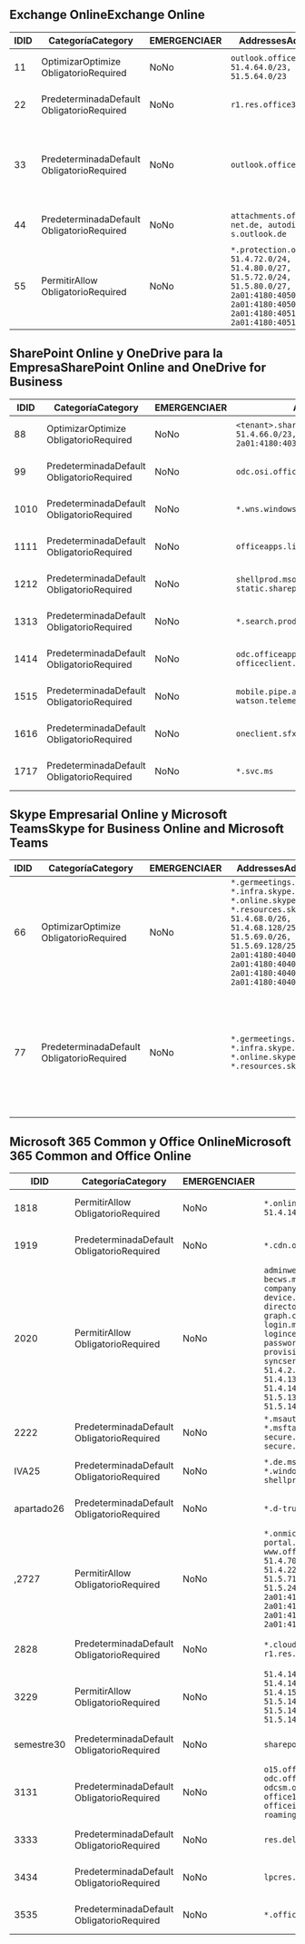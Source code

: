 <!--THIS FILE IS AUTOMATICALLY GENERATED. MANUAL CHANGES WILL BE OVERWRITTEN.-->
<!--Please contact the Office 365 Endpoints team with any questions.-->
<!--Germany endpoints version 2020070800-->
<!--File generated 2020-08-07 14:00:36.3619-->

## <a name="exchange-online"></a><span data-ttu-id="ce1c2-101">Exchange Online</span><span class="sxs-lookup"><span data-stu-id="ce1c2-101">Exchange Online</span></span>

<span data-ttu-id="ce1c2-102">ID</span><span class="sxs-lookup"><span data-stu-id="ce1c2-102">ID</span></span> | <span data-ttu-id="ce1c2-103">Categoría</span><span class="sxs-lookup"><span data-stu-id="ce1c2-103">Category</span></span> | <span data-ttu-id="ce1c2-104">EMERGENCIA</span><span class="sxs-lookup"><span data-stu-id="ce1c2-104">ER</span></span> | <span data-ttu-id="ce1c2-105">Addresses</span><span class="sxs-lookup"><span data-stu-id="ce1c2-105">Addresses</span></span> | <span data-ttu-id="ce1c2-106">Puertos</span><span class="sxs-lookup"><span data-stu-id="ce1c2-106">Ports</span></span>
-- | -------------------- | -- | ----------------------------------------------------------------------------------------------------------------------------------------------------------------------------------------- | -------------------------------
<span data-ttu-id="ce1c2-107">1</span><span class="sxs-lookup"><span data-stu-id="ce1c2-107">1</span></span> | <span data-ttu-id="ce1c2-108">Optimizar</span><span class="sxs-lookup"><span data-stu-id="ce1c2-108">Optimize</span></span><BR><span data-ttu-id="ce1c2-109">Obligatorio</span><span class="sxs-lookup"><span data-stu-id="ce1c2-109">Required</span></span> | <span data-ttu-id="ce1c2-110">No</span><span class="sxs-lookup"><span data-stu-id="ce1c2-110">No</span></span> | `outlook.office.de`<BR>`51.4.64.0/23, 51.5.64.0/23` | <span data-ttu-id="ce1c2-111">**TCP:** 443, 80</span><span class="sxs-lookup"><span data-stu-id="ce1c2-111">**TCP:** 443, 80</span></span>
<span data-ttu-id="ce1c2-112">2</span><span class="sxs-lookup"><span data-stu-id="ce1c2-112">2</span></span> | <span data-ttu-id="ce1c2-113">Predeterminada</span><span class="sxs-lookup"><span data-stu-id="ce1c2-113">Default</span></span><BR><span data-ttu-id="ce1c2-114">Obligatorio</span><span class="sxs-lookup"><span data-stu-id="ce1c2-114">Required</span></span> | <span data-ttu-id="ce1c2-115">No</span><span class="sxs-lookup"><span data-stu-id="ce1c2-115">No</span></span> | `r1.res.office365.com` | <span data-ttu-id="ce1c2-116">**TCP:** 443, 80</span><span class="sxs-lookup"><span data-stu-id="ce1c2-116">**TCP:** 443, 80</span></span>
<span data-ttu-id="ce1c2-117">3</span><span class="sxs-lookup"><span data-stu-id="ce1c2-117">3</span></span> | <span data-ttu-id="ce1c2-118">Predeterminada</span><span class="sxs-lookup"><span data-stu-id="ce1c2-118">Default</span></span><BR><span data-ttu-id="ce1c2-119">Obligatorio</span><span class="sxs-lookup"><span data-stu-id="ce1c2-119">Required</span></span> | <span data-ttu-id="ce1c2-120">No</span><span class="sxs-lookup"><span data-stu-id="ce1c2-120">No</span></span> | `outlook.office.de` | <span data-ttu-id="ce1c2-121">**TCP:** 143, 25, 587, 993, 995</span><span class="sxs-lookup"><span data-stu-id="ce1c2-121">**TCP:** 143, 25, 587, 993, 995</span></span>
<span data-ttu-id="ce1c2-122">4</span><span class="sxs-lookup"><span data-stu-id="ce1c2-122">4</span></span> | <span data-ttu-id="ce1c2-123">Predeterminada</span><span class="sxs-lookup"><span data-stu-id="ce1c2-123">Default</span></span><BR><span data-ttu-id="ce1c2-124">Obligatorio</span><span class="sxs-lookup"><span data-stu-id="ce1c2-124">Required</span></span> | <span data-ttu-id="ce1c2-125">No</span><span class="sxs-lookup"><span data-stu-id="ce1c2-125">No</span></span> | `attachments.office365-net.de, autodiscover-s.outlook.de` | <span data-ttu-id="ce1c2-126">**TCP:** 443, 80</span><span class="sxs-lookup"><span data-stu-id="ce1c2-126">**TCP:** 443, 80</span></span>
<span data-ttu-id="ce1c2-127">5</span><span class="sxs-lookup"><span data-stu-id="ce1c2-127">5</span></span> | <span data-ttu-id="ce1c2-128">Permitir</span><span class="sxs-lookup"><span data-stu-id="ce1c2-128">Allow</span></span><BR><span data-ttu-id="ce1c2-129">Obligatorio</span><span class="sxs-lookup"><span data-stu-id="ce1c2-129">Required</span></span> | <span data-ttu-id="ce1c2-130">No</span><span class="sxs-lookup"><span data-stu-id="ce1c2-130">No</span></span> | `*.protection.outlook.de`<BR>`51.4.72.0/24, 51.4.80.0/27, 51.5.72.0/24, 51.5.80.0/27, 2a01:4180:4050:400::/64, 2a01:4180:4050:800::/64, 2a01:4180:4051:400::/64, 2a01:4180:4051:800::/64` | <span data-ttu-id="ce1c2-131">**TCP:** 25, 443</span><span class="sxs-lookup"><span data-stu-id="ce1c2-131">**TCP:** 25, 443</span></span>

## <a name="sharepoint-online-and-onedrive-for-business"></a><span data-ttu-id="ce1c2-132">SharePoint Online y OneDrive para la Empresa</span><span class="sxs-lookup"><span data-stu-id="ce1c2-132">SharePoint Online and OneDrive for Business</span></span>

<span data-ttu-id="ce1c2-133">ID</span><span class="sxs-lookup"><span data-stu-id="ce1c2-133">ID</span></span> | <span data-ttu-id="ce1c2-134">Categoría</span><span class="sxs-lookup"><span data-stu-id="ce1c2-134">Category</span></span> | <span data-ttu-id="ce1c2-135">EMERGENCIA</span><span class="sxs-lookup"><span data-stu-id="ce1c2-135">ER</span></span> | <span data-ttu-id="ce1c2-136">Addresses</span><span class="sxs-lookup"><span data-stu-id="ce1c2-136">Addresses</span></span> | <span data-ttu-id="ce1c2-137">Puertos</span><span class="sxs-lookup"><span data-stu-id="ce1c2-137">Ports</span></span>
-- | -------------------- | -- | ------------------------------------------------------------------------------ | ----------------
<span data-ttu-id="ce1c2-138">8</span><span class="sxs-lookup"><span data-stu-id="ce1c2-138">8</span></span> | <span data-ttu-id="ce1c2-139">Optimizar</span><span class="sxs-lookup"><span data-stu-id="ce1c2-139">Optimize</span></span><BR><span data-ttu-id="ce1c2-140">Obligatorio</span><span class="sxs-lookup"><span data-stu-id="ce1c2-140">Required</span></span> | <span data-ttu-id="ce1c2-141">No</span><span class="sxs-lookup"><span data-stu-id="ce1c2-141">No</span></span> | `<tenant>.sharepoint.de`<BR>`51.4.66.0/23, 51.5.66.0/23, 2a01:4180:4030::/44` | <span data-ttu-id="ce1c2-142">**TCP:** 443, 80</span><span class="sxs-lookup"><span data-stu-id="ce1c2-142">**TCP:** 443, 80</span></span>
<span data-ttu-id="ce1c2-143">9</span><span class="sxs-lookup"><span data-stu-id="ce1c2-143">9</span></span> | <span data-ttu-id="ce1c2-144">Predeterminada</span><span class="sxs-lookup"><span data-stu-id="ce1c2-144">Default</span></span><BR><span data-ttu-id="ce1c2-145">Obligatorio</span><span class="sxs-lookup"><span data-stu-id="ce1c2-145">Required</span></span> | <span data-ttu-id="ce1c2-146">No</span><span class="sxs-lookup"><span data-stu-id="ce1c2-146">No</span></span> | `odc.osi.office.de` | <span data-ttu-id="ce1c2-147">**TCP:** 443, 80</span><span class="sxs-lookup"><span data-stu-id="ce1c2-147">**TCP:** 443, 80</span></span>
<span data-ttu-id="ce1c2-148">10</span><span class="sxs-lookup"><span data-stu-id="ce1c2-148">10</span></span> | <span data-ttu-id="ce1c2-149">Predeterminada</span><span class="sxs-lookup"><span data-stu-id="ce1c2-149">Default</span></span><BR><span data-ttu-id="ce1c2-150">Obligatorio</span><span class="sxs-lookup"><span data-stu-id="ce1c2-150">Required</span></span> | <span data-ttu-id="ce1c2-151">No</span><span class="sxs-lookup"><span data-stu-id="ce1c2-151">No</span></span> | `*.wns.windows.com` | <span data-ttu-id="ce1c2-152">**TCP:** 443, 80</span><span class="sxs-lookup"><span data-stu-id="ce1c2-152">**TCP:** 443, 80</span></span>
<span data-ttu-id="ce1c2-153">11</span><span class="sxs-lookup"><span data-stu-id="ce1c2-153">11</span></span> | <span data-ttu-id="ce1c2-154">Predeterminada</span><span class="sxs-lookup"><span data-stu-id="ce1c2-154">Default</span></span><BR><span data-ttu-id="ce1c2-155">Obligatorio</span><span class="sxs-lookup"><span data-stu-id="ce1c2-155">Required</span></span> | <span data-ttu-id="ce1c2-156">No</span><span class="sxs-lookup"><span data-stu-id="ce1c2-156">No</span></span> | `officeapps.live.com` | <span data-ttu-id="ce1c2-157">**TCP:** 443, 80</span><span class="sxs-lookup"><span data-stu-id="ce1c2-157">**TCP:** 443, 80</span></span>
<span data-ttu-id="ce1c2-158">12</span><span class="sxs-lookup"><span data-stu-id="ce1c2-158">12</span></span> | <span data-ttu-id="ce1c2-159">Predeterminada</span><span class="sxs-lookup"><span data-stu-id="ce1c2-159">Default</span></span><BR><span data-ttu-id="ce1c2-160">Obligatorio</span><span class="sxs-lookup"><span data-stu-id="ce1c2-160">Required</span></span> | <span data-ttu-id="ce1c2-161">No</span><span class="sxs-lookup"><span data-stu-id="ce1c2-161">No</span></span> | `shellprod.msocdn.de, spoprod-a.akamaihd.net, static.sharepointonline.com` | <span data-ttu-id="ce1c2-162">**TCP:** 443, 80</span><span class="sxs-lookup"><span data-stu-id="ce1c2-162">**TCP:** 443, 80</span></span>
<span data-ttu-id="ce1c2-163">13</span><span class="sxs-lookup"><span data-stu-id="ce1c2-163">13</span></span> | <span data-ttu-id="ce1c2-164">Predeterminada</span><span class="sxs-lookup"><span data-stu-id="ce1c2-164">Default</span></span><BR><span data-ttu-id="ce1c2-165">Obligatorio</span><span class="sxs-lookup"><span data-stu-id="ce1c2-165">Required</span></span> | <span data-ttu-id="ce1c2-166">No</span><span class="sxs-lookup"><span data-stu-id="ce1c2-166">No</span></span> | `*.search.production.de.azuretrafficmanager.de` | <span data-ttu-id="ce1c2-167">**TCP:** 443</span><span class="sxs-lookup"><span data-stu-id="ce1c2-167">**TCP:** 443</span></span>
<span data-ttu-id="ce1c2-168">14</span><span class="sxs-lookup"><span data-stu-id="ce1c2-168">14</span></span> | <span data-ttu-id="ce1c2-169">Predeterminada</span><span class="sxs-lookup"><span data-stu-id="ce1c2-169">Default</span></span><BR><span data-ttu-id="ce1c2-170">Obligatorio</span><span class="sxs-lookup"><span data-stu-id="ce1c2-170">Required</span></span> | <span data-ttu-id="ce1c2-171">No</span><span class="sxs-lookup"><span data-stu-id="ce1c2-171">No</span></span> | `odc.officeapps.live.com, officeclient.microsoft.com` | <span data-ttu-id="ce1c2-172">**TCP:** 443, 80</span><span class="sxs-lookup"><span data-stu-id="ce1c2-172">**TCP:** 443, 80</span></span>
<span data-ttu-id="ce1c2-173">15</span><span class="sxs-lookup"><span data-stu-id="ce1c2-173">15</span></span> | <span data-ttu-id="ce1c2-174">Predeterminada</span><span class="sxs-lookup"><span data-stu-id="ce1c2-174">Default</span></span><BR><span data-ttu-id="ce1c2-175">Obligatorio</span><span class="sxs-lookup"><span data-stu-id="ce1c2-175">Required</span></span> | <span data-ttu-id="ce1c2-176">No</span><span class="sxs-lookup"><span data-stu-id="ce1c2-176">No</span></span> | `mobile.pipe.aria.microsoft.com, ssw.live.com, watson.telemetry.microsoft.com` | <span data-ttu-id="ce1c2-177">**TCP:** 443, 80</span><span class="sxs-lookup"><span data-stu-id="ce1c2-177">**TCP:** 443, 80</span></span>
<span data-ttu-id="ce1c2-178">16</span><span class="sxs-lookup"><span data-stu-id="ce1c2-178">16</span></span> | <span data-ttu-id="ce1c2-179">Predeterminada</span><span class="sxs-lookup"><span data-stu-id="ce1c2-179">Default</span></span><BR><span data-ttu-id="ce1c2-180">Obligatorio</span><span class="sxs-lookup"><span data-stu-id="ce1c2-180">Required</span></span> | <span data-ttu-id="ce1c2-181">No</span><span class="sxs-lookup"><span data-stu-id="ce1c2-181">No</span></span> | `oneclient.sfx.ms` | <span data-ttu-id="ce1c2-182">**TCP:** 443, 80</span><span class="sxs-lookup"><span data-stu-id="ce1c2-182">**TCP:** 443, 80</span></span>
<span data-ttu-id="ce1c2-183">17</span><span class="sxs-lookup"><span data-stu-id="ce1c2-183">17</span></span> | <span data-ttu-id="ce1c2-184">Predeterminada</span><span class="sxs-lookup"><span data-stu-id="ce1c2-184">Default</span></span><BR><span data-ttu-id="ce1c2-185">Obligatorio</span><span class="sxs-lookup"><span data-stu-id="ce1c2-185">Required</span></span> | <span data-ttu-id="ce1c2-186">No</span><span class="sxs-lookup"><span data-stu-id="ce1c2-186">No</span></span> | `*.svc.ms` | <span data-ttu-id="ce1c2-187">**TCP:** 443, 80</span><span class="sxs-lookup"><span data-stu-id="ce1c2-187">**TCP:** 443, 80</span></span>

## <a name="skype-for-business-online-and-microsoft-teams"></a><span data-ttu-id="ce1c2-188">Skype Empresarial Online y Microsoft Teams</span><span class="sxs-lookup"><span data-stu-id="ce1c2-188">Skype for Business Online and Microsoft Teams</span></span>

<span data-ttu-id="ce1c2-189">ID</span><span class="sxs-lookup"><span data-stu-id="ce1c2-189">ID</span></span> | <span data-ttu-id="ce1c2-190">Categoría</span><span class="sxs-lookup"><span data-stu-id="ce1c2-190">Category</span></span> | <span data-ttu-id="ce1c2-191">EMERGENCIA</span><span class="sxs-lookup"><span data-stu-id="ce1c2-191">ER</span></span> | <span data-ttu-id="ce1c2-192">Addresses</span><span class="sxs-lookup"><span data-stu-id="ce1c2-192">Addresses</span></span> | <span data-ttu-id="ce1c2-193">Puertos</span><span class="sxs-lookup"><span data-stu-id="ce1c2-193">Ports</span></span>
-- | -------------------- | -- | ----------------------------------------------------------------------------------------------------------------------------------------------------------------------------------------------------------------------------------------------- | --------------------------------------------------
<span data-ttu-id="ce1c2-194">6</span><span class="sxs-lookup"><span data-stu-id="ce1c2-194">6</span></span> | <span data-ttu-id="ce1c2-195">Optimizar</span><span class="sxs-lookup"><span data-stu-id="ce1c2-195">Optimize</span></span><BR><span data-ttu-id="ce1c2-196">Obligatorio</span><span class="sxs-lookup"><span data-stu-id="ce1c2-196">Required</span></span> | <span data-ttu-id="ce1c2-197">No</span><span class="sxs-lookup"><span data-stu-id="ce1c2-197">No</span></span> | `*.germeetings.skype.de, *.infra.skype.de, *.online.skype.de, *.resources.skype.de`<BR>`51.4.68.0/26, 51.4.68.128/25, 51.5.69.0/26, 51.5.69.128/25, 2a01:4180:4040:1::/64, 2a01:4180:4040:2::/64, 2a01:4180:4040:7::/64, 2a01:4180:4040:8::/64` | <span data-ttu-id="ce1c2-198">**TCP:** 443, 80</span><span class="sxs-lookup"><span data-stu-id="ce1c2-198">**TCP:** 443, 80</span></span><BR><span data-ttu-id="ce1c2-199">**UDP:** 3478</span><span class="sxs-lookup"><span data-stu-id="ce1c2-199">**UDP:** 3478</span></span>
<span data-ttu-id="ce1c2-200">7</span><span class="sxs-lookup"><span data-stu-id="ce1c2-200">7</span></span> | <span data-ttu-id="ce1c2-201">Predeterminada</span><span class="sxs-lookup"><span data-stu-id="ce1c2-201">Default</span></span><BR><span data-ttu-id="ce1c2-202">Obligatorio</span><span class="sxs-lookup"><span data-stu-id="ce1c2-202">Required</span></span> | <span data-ttu-id="ce1c2-203">No</span><span class="sxs-lookup"><span data-stu-id="ce1c2-203">No</span></span> | `*.germeetings.skype.de, *.infra.skype.de, *.online.skype.de, *.resources.skype.de` | <span data-ttu-id="ce1c2-204">**TCP:** 5061, 50000-59999</span><span class="sxs-lookup"><span data-stu-id="ce1c2-204">**TCP:** 5061, 50000-59999</span></span><BR><span data-ttu-id="ce1c2-205">**UDP:** 50000-59999</span><span class="sxs-lookup"><span data-stu-id="ce1c2-205">**UDP:** 50000-59999</span></span>

## <a name="microsoft-365-common-and-office-online"></a><span data-ttu-id="ce1c2-206">Microsoft 365 Common y Office Online</span><span class="sxs-lookup"><span data-stu-id="ce1c2-206">Microsoft 365 Common and Office Online</span></span>

<span data-ttu-id="ce1c2-207">ID</span><span class="sxs-lookup"><span data-stu-id="ce1c2-207">ID</span></span> | <span data-ttu-id="ce1c2-208">Categoría</span><span class="sxs-lookup"><span data-stu-id="ce1c2-208">Category</span></span> | <span data-ttu-id="ce1c2-209">EMERGENCIA</span><span class="sxs-lookup"><span data-stu-id="ce1c2-209">ER</span></span> | <span data-ttu-id="ce1c2-210">Addresses</span><span class="sxs-lookup"><span data-stu-id="ce1c2-210">Addresses</span></span> | <span data-ttu-id="ce1c2-211">Puertos</span><span class="sxs-lookup"><span data-stu-id="ce1c2-211">Ports</span></span>
-- | ------------------- | -- | -------------------------------------------------------------------------------------------------------------------------------------------------------------------------------------------------------------------------------------------------------------------------------------------------------------------------------------------------------------------------------------------------------------------------------------------------------------------------------------------------------------------------------------------------------------------------------------------------------------------------- | ----------------
<span data-ttu-id="ce1c2-212">18</span><span class="sxs-lookup"><span data-stu-id="ce1c2-212">18</span></span> | <span data-ttu-id="ce1c2-213">Permitir</span><span class="sxs-lookup"><span data-stu-id="ce1c2-213">Allow</span></span><BR><span data-ttu-id="ce1c2-214">Obligatorio</span><span class="sxs-lookup"><span data-stu-id="ce1c2-214">Required</span></span> | <span data-ttu-id="ce1c2-215">No</span><span class="sxs-lookup"><span data-stu-id="ce1c2-215">No</span></span> | `*.online.office.de`<BR>`51.4.144.200/32, 51.5.149.3/32, 51.18.16.0/23` | <span data-ttu-id="ce1c2-216">**TCP:** 443</span><span class="sxs-lookup"><span data-stu-id="ce1c2-216">**TCP:** 443</span></span>
<span data-ttu-id="ce1c2-217">19</span><span class="sxs-lookup"><span data-stu-id="ce1c2-217">19</span></span> | <span data-ttu-id="ce1c2-218">Predeterminada</span><span class="sxs-lookup"><span data-stu-id="ce1c2-218">Default</span></span><BR><span data-ttu-id="ce1c2-219">Obligatorio</span><span class="sxs-lookup"><span data-stu-id="ce1c2-219">Required</span></span> | <span data-ttu-id="ce1c2-220">No</span><span class="sxs-lookup"><span data-stu-id="ce1c2-220">No</span></span> | `*.cdn.office.net` | <span data-ttu-id="ce1c2-221">**TCP:** 443</span><span class="sxs-lookup"><span data-stu-id="ce1c2-221">**TCP:** 443</span></span>
<span data-ttu-id="ce1c2-222">20</span><span class="sxs-lookup"><span data-stu-id="ce1c2-222">20</span></span> | <span data-ttu-id="ce1c2-223">Permitir</span><span class="sxs-lookup"><span data-stu-id="ce1c2-223">Allow</span></span><BR><span data-ttu-id="ce1c2-224">Obligatorio</span><span class="sxs-lookup"><span data-stu-id="ce1c2-224">Required</span></span> | <span data-ttu-id="ce1c2-225">No</span><span class="sxs-lookup"><span data-stu-id="ce1c2-225">No</span></span> | `adminwebservice.microsoftonline.de, becws.microsoftonline.de, companymanager.microsoftonline.de, device.login.microsoftonline.de, directoryprovisioning.cloudapi.de, graph.cloudapi.de, graph.microsoft.de, login.microsoftonline.de, logincert.microsoftonline.de, pas.cloudapi.de, passwordreset.activedirectory.microsoftazure.de, provisioningapi.microsoftonline.de, syncservice.microsoftonline.de`<BR>`51.4.2.10/32, 51.4.71.61/32, 51.4.136.38/31, 51.4.136.40/31, 51.4.136.42/32, 51.4.146.38/32, 51.4.146.206/32, 51.5.16.7/32, 51.5.71.22/32, 51.5.136.32/30, 51.5.136.36/32, 51.5.145.29/32, 51.5.145.122/32` | <span data-ttu-id="ce1c2-226">**TCP:** 443, 80</span><span class="sxs-lookup"><span data-stu-id="ce1c2-226">**TCP:** 443, 80</span></span>
<span data-ttu-id="ce1c2-227">22</span><span class="sxs-lookup"><span data-stu-id="ce1c2-227">22</span></span> | <span data-ttu-id="ce1c2-228">Predeterminada</span><span class="sxs-lookup"><span data-stu-id="ce1c2-228">Default</span></span><BR><span data-ttu-id="ce1c2-229">Obligatorio</span><span class="sxs-lookup"><span data-stu-id="ce1c2-229">Required</span></span> | <span data-ttu-id="ce1c2-230">No</span><span class="sxs-lookup"><span data-stu-id="ce1c2-230">No</span></span> | `*.msauth.net, *.msauthimages.de, *.msftauth.net, *.msftauthimages.de, secure.aadcdn.microsoftonline-p.com, secure.aadcdn.microsoftonline-p.de` | <span data-ttu-id="ce1c2-231">**TCP:** 443, 80</span><span class="sxs-lookup"><span data-stu-id="ce1c2-231">**TCP:** 443, 80</span></span>
<span data-ttu-id="ce1c2-232">IVA</span><span class="sxs-lookup"><span data-stu-id="ce1c2-232">25</span></span> | <span data-ttu-id="ce1c2-233">Predeterminada</span><span class="sxs-lookup"><span data-stu-id="ce1c2-233">Default</span></span><BR><span data-ttu-id="ce1c2-234">Obligatorio</span><span class="sxs-lookup"><span data-stu-id="ce1c2-234">Required</span></span> | <span data-ttu-id="ce1c2-235">No</span><span class="sxs-lookup"><span data-stu-id="ce1c2-235">No</span></span> | `*.de.msods.nsatc.net, *.office.de.akadns.net, *.windows.de.nsatc.net, officehome.msocdn.de, shellprod.msocdn.com` | <span data-ttu-id="ce1c2-236">**TCP:** 443, 80</span><span class="sxs-lookup"><span data-stu-id="ce1c2-236">**TCP:** 443, 80</span></span>
<span data-ttu-id="ce1c2-237">apartado</span><span class="sxs-lookup"><span data-stu-id="ce1c2-237">26</span></span> | <span data-ttu-id="ce1c2-238">Predeterminada</span><span class="sxs-lookup"><span data-stu-id="ce1c2-238">Default</span></span><BR><span data-ttu-id="ce1c2-239">Obligatorio</span><span class="sxs-lookup"><span data-stu-id="ce1c2-239">Required</span></span> | <span data-ttu-id="ce1c2-240">No</span><span class="sxs-lookup"><span data-stu-id="ce1c2-240">No</span></span> | `*.d-trust.net` | <span data-ttu-id="ce1c2-241">**TCP:** 443, 80</span><span class="sxs-lookup"><span data-stu-id="ce1c2-241">**TCP:** 443, 80</span></span>
<span data-ttu-id="ce1c2-242">,27</span><span class="sxs-lookup"><span data-stu-id="ce1c2-242">27</span></span> | <span data-ttu-id="ce1c2-243">Permitir</span><span class="sxs-lookup"><span data-stu-id="ce1c2-243">Allow</span></span><BR><span data-ttu-id="ce1c2-244">Obligatorio</span><span class="sxs-lookup"><span data-stu-id="ce1c2-244">Required</span></span> | <span data-ttu-id="ce1c2-245">No</span><span class="sxs-lookup"><span data-stu-id="ce1c2-245">No</span></span> | `*.onmicrosoft.de, *.osi.office.de, office.de, portal.office.de, webshell.suite.office.de, www.office.de`<BR>`51.4.70.0/24, 51.4.71.0/24, 51.4.226.115/32, 51.4.227.178/32, 51.4.230.178/32, 51.5.70.0/24, 51.5.71.0/24, 51.5.147.48/32, 51.5.242.163/32, 51.5.245.67/32, 2a01:4180:2001::2/128, 2a01:4180:2001::92/128, 2a01:4180:2001::234/128, 2a01:4180:2001::3b8/128, 2a01:4180:2401::5/128, 2a01:4180:2401::11f/128, 2a01:4180:2401::33b/128, 2a01:4180:2401::55b/128` | <span data-ttu-id="ce1c2-246">**TCP:** 443, 80</span><span class="sxs-lookup"><span data-stu-id="ce1c2-246">**TCP:** 443, 80</span></span>
<span data-ttu-id="ce1c2-247">28</span><span class="sxs-lookup"><span data-stu-id="ce1c2-247">28</span></span> | <span data-ttu-id="ce1c2-248">Predeterminada</span><span class="sxs-lookup"><span data-stu-id="ce1c2-248">Default</span></span><BR><span data-ttu-id="ce1c2-249">Obligatorio</span><span class="sxs-lookup"><span data-stu-id="ce1c2-249">Required</span></span> | <span data-ttu-id="ce1c2-250">No</span><span class="sxs-lookup"><span data-stu-id="ce1c2-250">No</span></span> | `*.cloudfront.net, prod.msocdn.de, r1.res.office365.com, shellprod.msocdn.de` | <span data-ttu-id="ce1c2-251">**TCP:** 443, 80</span><span class="sxs-lookup"><span data-stu-id="ce1c2-251">**TCP:** 443, 80</span></span>
<span data-ttu-id="ce1c2-252">32</span><span class="sxs-lookup"><span data-stu-id="ce1c2-252">29</span></span> | <span data-ttu-id="ce1c2-253">Permitir</span><span class="sxs-lookup"><span data-stu-id="ce1c2-253">Allow</span></span><BR><span data-ttu-id="ce1c2-254">Obligatorio</span><span class="sxs-lookup"><span data-stu-id="ce1c2-254">Required</span></span> | <span data-ttu-id="ce1c2-255">No</span><span class="sxs-lookup"><span data-stu-id="ce1c2-255">No</span></span> | `51.4.144.41/32, 51.4.144.174/32, 51.4.145.38/32, 51.4.147.81/32, 51.4.147.233/32, 51.4.148.12/32, 51.4.150.145/32, 51.5.147.242/32, 51.5.149.100/32, 51.5.149.119/32, 51.5.149.123/32, 51.5.149.180/32, 51.5.149.186/32, 51.18.0.0/21` | <span data-ttu-id="ce1c2-256">**TCP:** 443, 80</span><span class="sxs-lookup"><span data-stu-id="ce1c2-256">**TCP:** 443, 80</span></span>
<span data-ttu-id="ce1c2-257">semestre</span><span class="sxs-lookup"><span data-stu-id="ce1c2-257">30</span></span> | <span data-ttu-id="ce1c2-258">Predeterminada</span><span class="sxs-lookup"><span data-stu-id="ce1c2-258">Default</span></span><BR><span data-ttu-id="ce1c2-259">Obligatorio</span><span class="sxs-lookup"><span data-stu-id="ce1c2-259">Required</span></span> | <span data-ttu-id="ce1c2-260">No</span><span class="sxs-lookup"><span data-stu-id="ce1c2-260">No</span></span> | `sharepoint.de` | <span data-ttu-id="ce1c2-261">**TCP:** 443, 80</span><span class="sxs-lookup"><span data-stu-id="ce1c2-261">**TCP:** 443, 80</span></span>
<span data-ttu-id="ce1c2-262">31</span><span class="sxs-lookup"><span data-stu-id="ce1c2-262">31</span></span> | <span data-ttu-id="ce1c2-263">Predeterminada</span><span class="sxs-lookup"><span data-stu-id="ce1c2-263">Default</span></span><BR><span data-ttu-id="ce1c2-264">Obligatorio</span><span class="sxs-lookup"><span data-stu-id="ce1c2-264">Required</span></span> | <span data-ttu-id="ce1c2-265">No</span><span class="sxs-lookup"><span data-stu-id="ce1c2-265">No</span></span> | `o15.officeredir.microsoft.com, odc.officeapps.live.com, odcsm.officeapps.live.com, office.microsoft.com, office15client.microsoft.com, officeimg.vo.msecnd.net, roaming.officeapps.live.com` | <span data-ttu-id="ce1c2-266">**TCP:** 443, 80</span><span class="sxs-lookup"><span data-stu-id="ce1c2-266">**TCP:** 443, 80</span></span>
<span data-ttu-id="ce1c2-267">33</span><span class="sxs-lookup"><span data-stu-id="ce1c2-267">33</span></span> | <span data-ttu-id="ce1c2-268">Predeterminada</span><span class="sxs-lookup"><span data-stu-id="ce1c2-268">Default</span></span><BR><span data-ttu-id="ce1c2-269">Obligatorio</span><span class="sxs-lookup"><span data-stu-id="ce1c2-269">Required</span></span> | <span data-ttu-id="ce1c2-270">No</span><span class="sxs-lookup"><span data-stu-id="ce1c2-270">No</span></span> | `res.delve.office.com` | <span data-ttu-id="ce1c2-271">**TCP:** 443</span><span class="sxs-lookup"><span data-stu-id="ce1c2-271">**TCP:** 443</span></span>
<span data-ttu-id="ce1c2-272">34</span><span class="sxs-lookup"><span data-stu-id="ce1c2-272">34</span></span> | <span data-ttu-id="ce1c2-273">Predeterminada</span><span class="sxs-lookup"><span data-stu-id="ce1c2-273">Default</span></span><BR><span data-ttu-id="ce1c2-274">Obligatorio</span><span class="sxs-lookup"><span data-stu-id="ce1c2-274">Required</span></span> | <span data-ttu-id="ce1c2-275">No</span><span class="sxs-lookup"><span data-stu-id="ce1c2-275">No</span></span> | `lpcres.delve.office.com` | <span data-ttu-id="ce1c2-276">**TCP:** 443</span><span class="sxs-lookup"><span data-stu-id="ce1c2-276">**TCP:** 443</span></span>
<span data-ttu-id="ce1c2-277">35</span><span class="sxs-lookup"><span data-stu-id="ce1c2-277">35</span></span> | <span data-ttu-id="ce1c2-278">Predeterminada</span><span class="sxs-lookup"><span data-stu-id="ce1c2-278">Default</span></span><BR><span data-ttu-id="ce1c2-279">Obligatorio</span><span class="sxs-lookup"><span data-stu-id="ce1c2-279">Required</span></span> | <span data-ttu-id="ce1c2-280">No</span><span class="sxs-lookup"><span data-stu-id="ce1c2-280">No</span></span> | `*.office.de` | <span data-ttu-id="ce1c2-281">**TCP:** 443, 80</span><span class="sxs-lookup"><span data-stu-id="ce1c2-281">**TCP:** 443, 80</span></span>
